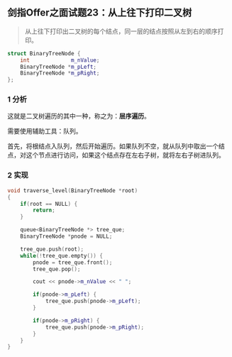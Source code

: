## 剑指Offer之面试题23：从上往下打印二叉树

> 从上往下打印出二叉树的每个结点，同一层的结点按照从左到右的顺序打印。

``` C++
struct BinaryTreeNode {
	int             m_nValue;
	BinaryTreeNode *m_pLeft;
	BinaryTreeNode *m_pRight;
};
```

### 1 分析

这就是二叉树遍历的其中一种，称之为：**层序遍历**。

需要使用辅助工具：队列。

首先，将根结点入队列，然后开始遍历。如果队列不空，就从队列中取出一个结点，对这个节点进行访问，如果这个结点存在左右子树，就将左右子树进队列。

### 2 实现

``` C++
void traverse_level(BinaryTreeNode *root)
{
	if(root == NULL) {
		return;
	}

	queue<BinaryTreeNode *> tree_que;
	BinaryTreeNode *pnode = NULL;

	tree_que.push(root);
	while(!tree_que.empty()) {
		pnode = tree_que.front();
		tree_que.pop();

		cout << pnode->m_nValue << " ";

		if(pnode->m_pLeft) {
			tree_que.push(pnode->m_pLeft);
		}

		if(pnode->m_pRight) {
			tree_que.push(pnode->m_pRight);
		}
	}
}
```
